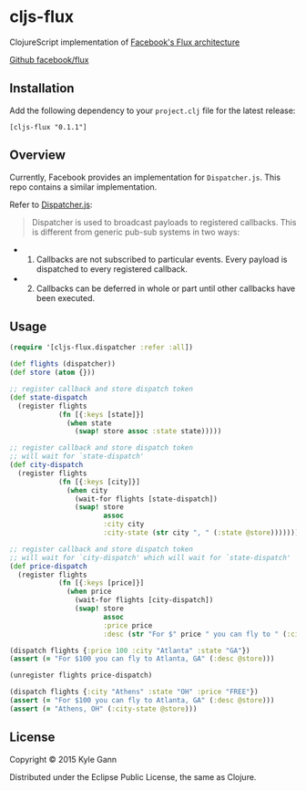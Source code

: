 # cljs-flux

ClojureScript implementation of [Facebook's Flux architecture](https://facebook.github.io/flux/)

[Github facebook/flux](https://github.com/facebook/flux)

## Installation

Add the following dependency to your `project.clj` file for the latest release:

    [cljs-flux "0.1.1"]

## Overview

Currently, Facebook provides an implementation for `Dispatcher.js`. This repo contains a similar implementation.

Refer to [Dispatcher.js](https://github.com/facebook/flux/blob/master/src/Dispatcher.js):

>  Dispatcher is used to broadcast payloads to registered callbacks. This is
different from generic pub-sub systems in two ways:
*   1) Callbacks are not subscribed to particular events. Every payload is
      dispatched to every registered callback.
*   2) Callbacks can be deferred in whole or part until other callbacks have
      been executed.

## Usage

```clojure
(require '[cljs-flux.dispatcher :refer :all])

(def flights (dispatcher))
(def store (atom {}))

;; register callback and store dispatch token
(def state-dispatch
  (register flights
            (fn [{:keys [state]}]
              (when state
                (swap! store assoc :state state)))))

;; register callback and store dispatch token
;; will wait for `state-dispatch'
(def city-dispatch
  (register flights
            (fn [{:keys [city]}]
              (when city
                (wait-for flights [state-dispatch])
                (swap! store
                       assoc
                       :city city
                       :city-state (str city ", " (:state @store)))))))

;; register callback and store dispatch token
;; will wait for `city-dispatch' which will wait for `state-dispatch'
(def price-dispatch
  (register flights
            (fn [{:keys [price]}]
              (when price
                (wait-for flights [city-dispatch])
                (swap! store
                       assoc
                       :price price
                       :desc (str "For $" price " you can fly to " (:city-state @store)))))))

(dispatch flights {:price 100 :city "Atlanta" :state "GA"})
(assert (= "For $100 you can fly to Atlanta, GA" (:desc @store)))

(unregister flights price-dispatch)

(dispatch flights {:city "Athens" :state "OH" :price "FREE"})
(assert (= "For $100 you can fly to Atlanta, GA" (:desc @store)))
(assert (= "Athens, OH" (:city-state @store)))
```

## License

Copyright © 2015 Kyle Gann

Distributed under the Eclipse Public License, the same as Clojure.
